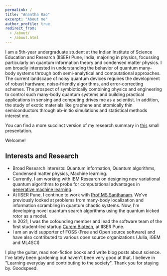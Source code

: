 ```yaml
---
permalink: /
title: "Anantha Rao"
excerpt: "About me"
author_profile: true
redirect_from: 
  - /about/
  - /about.html
---
```

I am a 5th-year undergraduate student at the Indian Institute of Science Education and Research (IISER) Pune, India, majoring in physics, focussing particularly on quantum information theory and condensed matter physics. I am broadly interested in understanding the behavior of  quantum many-body systems through both semi-analytical and computational approaches. The current landscape of noisy quantum devices requires the development of robust hardware, noise-friendly algorithms, and error-correcting schemes. The prospect of symbiotically combining physics and engineering to control such many-body quantum systems and building practical applications in sensing and computing drives me as a scientist. In addition, the study of exotic materials like graphene and atomically thin semiconductors through ab-initio simulations and statistical methods interest me.

You can find a more succinct version of my research summary in <a href="https://raw.githubusercontent.com/Anantha-Rao12/Anantha-Rao12.github.io/master/assets/Arao-WorkSummary-presentation.pdf" target="_blank">this</a> small presentation.

Welcome!

## Interests and Research 
- Broad Research interests: Quantum information, Quantum algorithms, Condensed matter physics, Machine learning.
- Currently, I am working with IBM Research on designing new variational quantum algorithms to probe for computational advantages in [generative machine learning](https://en.wikipedia.org/wiki/Generative_model). 
- At IISER Pune, I continue to work with <a href="http://www.iiserpune.ac.in/~santh/" target="_blank">Prof MS Santhanam</a>. We've previously looked at problems from many-body localization and information scrambling in quantum chaotic systems. Now, I'm developing novel quantum search algorithms using the quantum kicked rotor as a model. 
- In 2021, I was the cofounding member and lead the software team of the first student-led startup <a href="https://curembiotech.com/" target="_blank">Curem Biotech</a>, at IISER Pune.
- I am an avid supporter of FOSS (Free and Open source software) and have also contributed to various open source organizations (Julia, iGEM and ML4SCI) 
 

I play the guitar, read non-fiction books and write blog posts about science. I've lately been gardening but haven't been very good at that. I believe in "Learning everyday and contributing to the society". Thank you for staying by. Goodspeed. 


